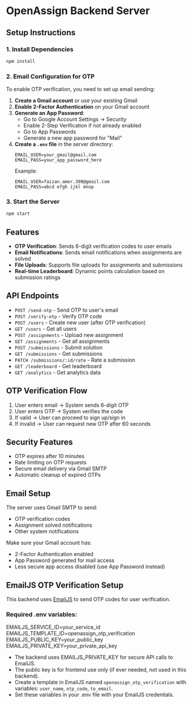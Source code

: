 # OpenAssign Backend Server

## Setup Instructions

### 1. Install Dependencies
```bash
npm install
```

### 2. Email Configuration for OTP
To enable OTP verification, you need to set up email sending:

1. **Create a Gmail account** or use your existing Gmail
2. **Enable 2-Factor Authentication** on your Gmail account
3. **Generate an App Password**:
   - Go to Google Account Settings → Security
   - Enable 2-Step Verification if not already enabled
   - Go to App Passwords
   - Generate a new app password for "Mail"
4. **Create a `.env` file** in the server directory:
   ```
   EMAIL_USER=your_gmail@gmail.com
   EMAIL_PASS=your_app_password_here
   ```
   Example: 
   ```
   EMAIL_USER=faizan.amer.390@gmail.com
   EMAIL_PASS=abcd efgh ijkl mnop
   ```

### 3. Start the Server
```bash
npm start
```

## Features

- **OTP Verification**: Sends 6-digit verification codes to user emails
- **Email Notifications**: Sends email notifications when assignments are solved
- **File Uploads**: Supports file uploads for assignments and submissions
- **Real-time Leaderboard**: Dynamic points calculation based on submission ratings

## API Endpoints

- `POST /send-otp` - Send OTP to user's email
- `POST /verify-otp` - Verify OTP code
- `POST /users` - Create new user (after OTP verification)
- `GET /users` - Get all users
- `POST /assignments` - Upload new assignment
- `GET /assignments` - Get all assignments
- `POST /submissions` - Submit solution
- `GET /submissions` - Get submissions
- `PATCH /submissions/:id/rate` - Rate a submission
- `GET /leaderboard` - Get leaderboard
- `GET /analytics` - Get analytics data

## OTP Verification Flow

1. User enters email → System sends 6-digit OTP
2. User enters OTP → System verifies the code
3. If valid → User can proceed to sign up/sign in
4. If invalid → User can request new OTP after 60 seconds

## Security Features

- OTP expires after 10 minutes
- Rate limiting on OTP requests
- Secure email delivery via Gmail SMTP
- Automatic cleanup of expired OTPs

## Email Setup

The server uses Gmail SMTP to send:
- OTP verification codes
- Assignment solved notifications
- Other system notifications

Make sure your Gmail account has:
- 2-Factor Authentication enabled
- App Password generated for mail access
- Less secure app access disabled (use App Password instead) 

## EmailJS OTP Verification Setup

This backend uses [EmailJS](https://www.emailjs.com/) to send OTP codes for user verification.

### Required .env variables:

EMAILJS_SERVICE_ID=your_service_id
EMAILJS_TEMPLATE_ID=openassign_otp_verification
EMAILJS_PUBLIC_KEY=your_public_key
EMAILJS_PRIVATE_KEY=your_private_api_key

- The backend uses EMAILJS_PRIVATE_KEY for secure API calls to EmailJS.
- The public key is for frontend use only (if ever needed, not used in this backend).
- Create a template in EmailJS named `openassign_otp_verification` with variables: `user_name`, `otp_code`, `to_email`.
- Set these variables in your .env file with your EmailJS credentials. 